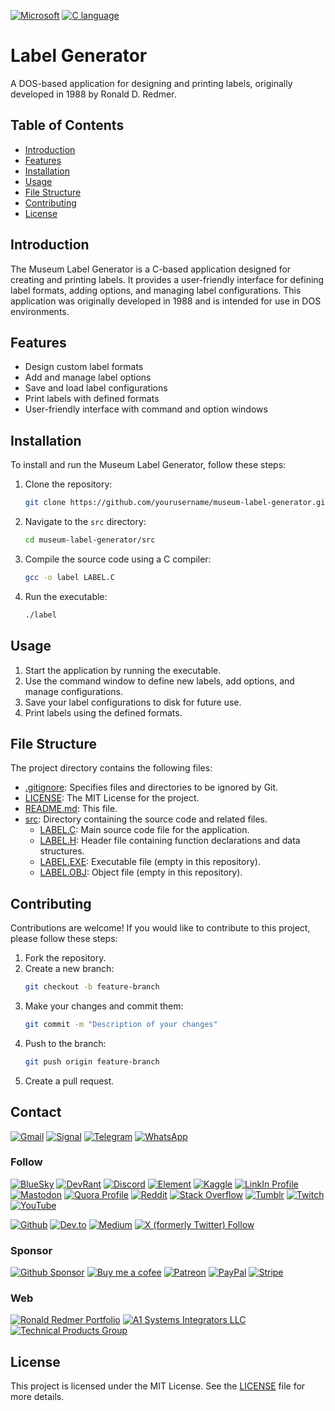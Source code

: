 <a href="https://developer.microsoft.com">![Microsoft](https://img.shields.io/badge/Microsoft-666666?style=for-the-badge&logo=microsoft&logoColor=white)</a>
<a href="https://winworldpc.com/product/microsoft-c-c/7x">![C language](https://img.shields.io/badge/C-00599C?style=for-the-badge&logo=c&logoColor=white)</a>

# Label Generator

A DOS-based application for designing and printing labels, originally developed in 1988 by Ronald D. Redmer.

## Table of Contents

- [Introduction](#introduction)
- [Features](#features)
- [Installation](#installation)
- [Usage](#usage)
- [File Structure](#file-structure)
- [Contributing](#contributing)
- [License](#license)

## Introduction

The Museum Label Generator is a C-based application designed for creating and printing labels. It provides a user-friendly interface for defining label formats, adding options, and managing label configurations. This application was originally developed in 1988 and is intended for use in DOS environments.

## Features

- Design custom label formats
- Add and manage label options
- Save and load label configurations
- Print labels with defined formats
- User-friendly interface with command and option windows

## Installation

To install and run the Museum Label Generator, follow these steps:

1. Clone the repository:
    ```sh
    git clone https://github.com/yourusername/museum-label-generator.git
    ```
2. Navigate to the `src` directory:
    ```sh
    cd museum-label-generator/src
    ```
3. Compile the source code using a C compiler:
    ```sh
    gcc -o label LABEL.C
    ```
4. Run the executable:
    ```sh
    ./label
    ```

## Usage

1. Start the application by running the executable.
2. Use the command window to define new labels, add options, and manage configurations.
3. Save your label configurations to disk for future use.
4. Print labels using the defined formats.

## File Structure

The project directory contains the following files:

- [.gitignore](http://_vscodecontentref_/1): Specifies files and directories to be ignored by Git.
- [LICENSE](http://_vscodecontentref_/2): The MIT License for the project.
- [README.md](http://_vscodecontentref_/3): This file.
- [src](http://_vscodecontentref_/4): Directory containing the source code and related files.
  - [LABEL.C](http://_vscodecontentref_/5): Main source code file for the application.
  - [LABEL.H](http://_vscodecontentref_/6): Header file containing function declarations and data structures.
  - [LABEL.EXE](http://_vscodecontentref_/7): Executable file (empty in this repository).
  - [LABEL.OBJ](http://_vscodecontentref_/8): Object file (empty in this repository).

## Contributing

Contributions are welcome! If you would like to contribute to this project, please follow these steps:

1. Fork the repository.
2. Create a new branch:
    ```sh
    git checkout -b feature-branch
    ```
3. Make your changes and commit them:
    ```sh
    git commit -m "Description of your changes"
    ```
4. Push to the branch:
    ```sh
    git push origin feature-branch
    ```
5. Create a pull request.


## Contact
<a href="mailto:Ronald.Redmer@gmail.com">![Gmail](https://img.shields.io/badge/Gmail-D14836?style=for-the-badge&logo=gmail&logoColor=white)</a>
<a href="https://signal.link/call/#key=kmxm-qmqs-zcxx-znxm-tbpm-fgpf-xxzt-gsdh">![Signal](https://img.shields.io/badge/Signal-3A76F0?style=for-the-badge&logo=signal&logoColor=white)</a>
<a href="https://t.me/RonaldRedmer">![Telegram](https://img.shields.io/badge/Telegram-2CA5E0?style=for-the-badge&logo=telegram&logoColor=white)</a>
<a href="https://wa.me/12484972761">![WhatsApp](https://img.shields.io/badge/WhatsApp-25D366?style=for-the-badge&logo=WhatsApp&logoColor=white)</a>

### Follow
<a href="https://bsky.app/profile/rredmer.bsky.social">![BlueSky](https://img.shields.io/badge/Bluesky-0285FF?logo=bluesky&logoColor=fff&style=for-the-badge)</a>
<a href="https://devrant.com/users/rredmer">![DevRant](https://img.shields.io/badge/devRant-F99A66?style=for-the-badge&logo=devrant&logoColor=white)</a>
<a href="https://discordapp.com/users/RedZone">![Discord](https://img.shields.io/badge/Discord-5865F2?style=for-the-badge&logo=discord&logoColor=white)</a>
<a href="https://matrix.to/#/@ronaldredmer:matrix.org">![Element](https://img.shields.io/badge/Element-0DBD8B?style=for-the-badge&logo=element&logoColor=white)</a>
<a href="https://www.kaggle.com/ronredmer">![Kaggle](https://img.shields.io/badge/Kaggle-20BEFF?style=for-the-badge&logo=Kaggle&logoColor=white)</a>
<a href="https://www.linkedin.com/in/rredmer/">![LinkIn Profile](https://img.shields.io/badge/LinkedIn-0077B5?style=for-the-badge&logo=linkedin&logoColor=white)</a>
<a href="https://mastodon.social/@RonaldRedmer">![Mastodon](https://img.shields.io/badge/Mastodon-6364FF?style=for-the-badge&logo=Mastodon&logoColor=white)</a>
<a href="https://www.quora.com/profile/Ron-Redmer">![Quora Profile](https://img.shields.io/badge/Quora-%23B92B27.svg?&style=for-the-badge&logo=Quora&logoColor=white)</a>
<a href="https://www.reddit.com/user/RonaldRedmer/">![Reddit](https://img.shields.io/badge/Reddit-FF4500?style=for-the-badge&logo=reddit&logoColor=white)</a>
<a href="https://stackoverflow.com/users/29130217/ron-redmer">![Stack Overflow](https://img.shields.io/badge/Stack_Overflow-FE7A16?style=for-the-badge&logo=stack-overflow&logoColor=white)</a>
<a href="https://www.tumblr.com/blog/ronaldredmer">![Tumblr](https://img.shields.io/badge/Tumblr-%2336465D.svg?&style=for-the-badge&logo=Tumblr&logoColor=white)</a>
<a href="https://www.twitch.tv/ronaldredmer">![Twitch](https://img.shields.io/badge/Twitch-9146FF?style=for-the-badge&logo=twitch&logoColor=white)</a>
<a href="https://www.youtube.com/@RonaldRedmer">![YouTube](https://img.shields.io/badge/YouTube-FF0000?style=for-the-badge&logo=youtube&logoColor=white)</a>

<a href="https://github.com/rredmer">![Github](https://img.shields.io/badge/GitHub-100000?style=for-the-badge&logo=github&logoColor=white)</a>
<a href="https://dev.to/rredmer">![Dev.to](https://img.shields.io/badge/dev.to-0A0A0A?style=for-the-badge&logo=devdotto&logoColor=white)</a>
<a href="https://medium.com/@ronald.redmer">![Medium](https://img.shields.io/badge/Medium-12100E?style=for-the-badge&logo=medium&logoColor=white)</a>
<a href="https://x.com/ron_redmer">![X (formerly Twitter) Follow](https://img.shields.io/twitter/follow/ron_redmer)</a>

### Sponsor
<a href="https://github.com/sponsors/rredmer">![Github Sponsor](https://img.shields.io/badge/sponsor-30363D?style=for-the-badge&logo=GitHub-Sponsors&logoColor=#white)</a>
<a href="https://buymeacoffee.com/rredmer">![Buy me a cofee](https://img.shields.io/badge/Buy_Me_A_Coffee-FFDD00?style=for-the-badge&logo=buy-me-a-coffee&logoColor=black)</a>
<a href="https://patreon.com/TechnologyPlayground">![Patreon](https://img.shields.io/badge/Patreon-F96854?style=for-the-badge&logo=patreon&logoColor=white)</a>
<a href="https://paypal.me/RonaldRedmer">![PayPal](https://img.shields.io/badge/PayPal-00457C?style=for-the-badge&logo=paypal&logoColor=white)</a>
<a href="https://donate.stripe.com/9AQg0G6on55a1pK288">![Stripe](https://img.shields.io/badge/Stripe-626CD9?style=for-the-badge&logo=Stripe&logoColor=white)</a>

### Web
<a href="https://ronaldredmer.com">![Ronald Redmer Portfolio](https://img.shields.io/badge/Ronald%20Redmer%20Portfolio-blue?style=for-the-badge)</a>
<a href="https://a1si.com">![A1 Systems Integrators LLC](https://img.shields.io/badge/A1%20Systems%20Integrators-blue?style=for-the-badge)</a>
<a href="https://techproductsgroup.com">![Technical Products Group](https://img.shields.io/badge/Technical%20Products%20Group-blue?style=for-the-badge)</a>

## License
This project is licensed under the MIT License. See the [LICENSE](LICENSE) file for more details.
